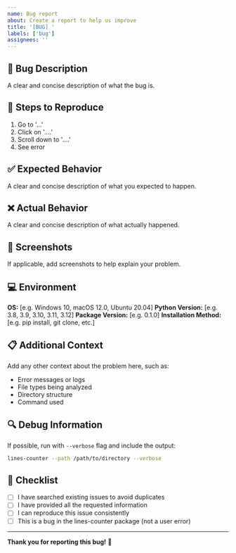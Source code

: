 ```yaml
---
name: Bug report
about: Create a report to help us improve
title: '[BUG] '
labels: ['bug']
assignees: ''
---
```


## 🐛 Bug Description

A clear and concise description of what the bug is.

## 🔄 Steps to Reproduce

1. Go to '...'
2. Click on '....'
3. Scroll down to '....'
4. See error

## ✅ Expected Behavior

A clear and concise description of what you expected to happen.

## ❌ Actual Behavior

A clear and concise description of what actually happened.

## 📸 Screenshots

If applicable, add screenshots to help explain your problem.

## 💻 Environment

**OS:** [e.g. Windows 10, macOS 12.0, Ubuntu 20.04]
**Python Version:** [e.g. 3.8, 3.9, 3.10, 3.11, 3.12]
**Package Version:** [e.g. 0.1.0]
**Installation Method:** [e.g. pip install, git clone, etc.]

## 📋 Additional Context

Add any other context about the problem here, such as:
- Error messages or logs
- File types being analyzed
- Directory structure
- Command used

## 🔍 Debug Information

If possible, run with `--verbose` flag and include the output:

```bash
lines-counter --path /path/to/directory --verbose
```

## 📝 Checklist

- [ ] I have searched existing issues to avoid duplicates
- [ ] I have provided all the requested information
- [ ] I can reproduce this issue consistently
- [ ] This is a bug in the lines-counter package (not a user error)

---

**Thank you for reporting this bug!** 🐛 